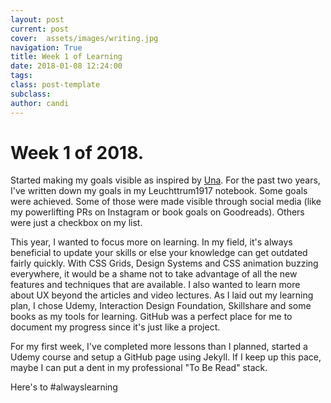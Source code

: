```yaml
---
layout: post
current: post
cover:  assets/images/writing.jpg
navigation: True
title: Week 1 of Learning
date: 2018-01-08 12:24:00
tags: 
class: post-template
subclass: 
author: candi
---
```


# Week 1 of 2018. 

Started making my goals visible as inspired by [Una](https://una.im/personal-goals-guide/#%F0%9F%92%81). For the past two years, I've written down my goals in my Leuchttrum1917 notebook. Some goals were achieved. Some of those were made visible through social media (like my powerlifting PRs on Instagram or book goals on Goodreads). Others were just a checkbox on my list. 

This year, I wanted to focus more on learning. In my field, it's always beneficial to update your skills or else your knowledge can get outdated fairly quickly. With CSS Grids, Design Systems and CSS animation buzzing everywhere, it would be a shame not to take advantage of all the new features and techniques that are available. I also wanted to learn more about UX beyond the articles and video lectures. As I laid out my learning plan, I chose Udemy, Interaction Design Foundation, Skillshare and some books as my tools for learning. GitHub was a perfect place for me to document my progress since it's just like a project. 

For my first week, I've completed more lessons than I planned, started a Udemy course and setup a GitHub page using Jekyll. If I keep up this pace, maybe I can put a dent in my professional "To Be Read" stack. 

Here's to #alwayslearning 
